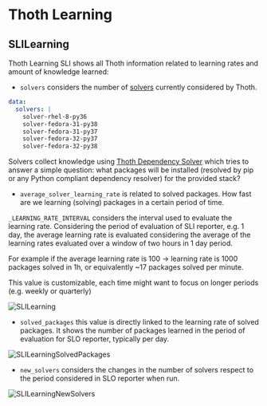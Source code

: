 # Thoth Learning

## SLILearning

Thoth Learning SLI shows all Thoth information related to learning rates and amount of knowledge learned:

- `solvers` considers the number of [solvers](https://github.com/thoth-station/thoth-application/blob/e6eaa6b189bae46092877624fe38abf9850f5484/core/base/configmaps.yaml#L14) currently considered by Thoth.

```yaml
data:
  solvers: |
    solver-rhel-8-py36
    solver-fedora-31-py38
    solver-fedora-31-py37
    solver-fedora-32-py37
    solver-fedora-32-py38
```

Solvers collect knowledge using [Thoth Dependency Solver](https://github.com/thoth-station/solver) which tries to answer a simple question:
what packages will be installed (resolved by pip or any Python compliant dependency resolver) for the provided stack?

- `average_solver_learning_rate` is related to solved packages. How fast are we learning (solving) packages in a certain period of time.

`_LEARNING_RATE_INTERVAL` considers the interval used to evaluate the learning rate.
Considering the period of evaluation of SLI reporter, e.g. 1 day, the average learning rate
is evaluated considering the average of the learning rates evaluated over a window of two hours in 1 day period.

For example if the average learning rate is 100 -> learning rate is 1000 packages solved in 1h, or equivalently ~17 packages solved per minute.

This value is customizable, each time might want to focus on longer periods (e.g. weekly or quarterly)

![SLILearning](https://raw.githubusercontent.com/thoth-station/slo-reporter/master/thoth/slo_reporter/sli_learning/SLILearning.png)

- `solved_packages` this value is directly linked to the learning rate of solved packages. It shows the number of packages learned in the period of evaluation
for SLO reporter, typically per day.

![SLILearningSolvedPackages](https://raw.githubusercontent.com/thoth-station/slo-reporter/master/thoth/slo_reporter/sli_learning/SLILearningSolvedPackages.png)

- `new_solvers` considers the changes in the number of solvers respect to the period considered in SLO reporter when run.

![SLILearningNewSolvers](https://raw.githubusercontent.com/thoth-station/slo-reporter/master/thoth/slo_reporter/sli_learning/SLILearningNewSolvers.png)
